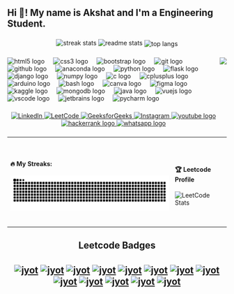 <h2 align="left">Hi 👋! My name is Akshat and I'm a Engineering Student.</h2>

###

<div align=center>
  <img width=390 src="https://streak-stats.demolab.com/?user=gakshatb&count_private=true&theme=react&border_radius=10" alt="streak stats"/>
  <img width=390 src="https://github-readme-stats.vercel.app/api?username=gakshatb&show_icons=true&theme=react&rank_icon=github&border_radius=10" alt="readme stats" />
  <img width=325 align="center" src="https://github-readme-stats.vercel.app/api/top-langs/?username=gakshatb&hide=HTML&langs_count=8&layout=compact&theme=react&border_radius=10&size_weight=0.5&count_weight=0.5&exclude_repo=github-readme-stats" alt="top langs" />
</div>

###

<img align="right" height="150" src="https://i.imgflip.com/65efzo.gif"  />

###

<div align="left">
  <img src="https://cdn.jsdelivr.net/gh/devicons/devicon/icons/html5/html5-original.svg" height="30" alt="html5 logo"  />
  <img width="12" />
  <img src="https://cdn.jsdelivr.net/gh/devicons/devicon/icons/css3/css3-original.svg" height="30" alt="css3 logo"  />
  <img width="12" />
  <img src="https://cdn.jsdelivr.net/gh/devicons/devicon/icons/bootstrap/bootstrap-original.svg" height="30" alt="bootstrap logo"  />
  <img width="12" />
  <img src="https://cdn.jsdelivr.net/gh/devicons/devicon/icons/git/git-original.svg" height="30" alt="git logo"  />
  <img width="12" />
  <img src="https://cdn.jsdelivr.net/gh/devicons/devicon/icons/github/github-original.svg" height="30" alt="github logo"  />
  <img width="12" />
  <img src="https://cdn.jsdelivr.net/gh/devicons/devicon/icons/anaconda/anaconda-original.svg" height="30" alt="anaconda logo"  />
  <img width="12" />
  <img src="https://cdn.jsdelivr.net/gh/devicons/devicon/icons/python/python-original.svg" height="30" alt="python logo"  />
  <img width="12" />
  <img src="https://cdn.jsdelivr.net/gh/devicons/devicon/icons/flask/flask-original.svg" height="30" alt="flask logo"  />
  <img width="12" />
  <img src="https://cdn.jsdelivr.net/gh/devicons/devicon/icons/django/django-plain.svg" height="30" alt="django logo"  />
  <img width="12" />
  <img src="https://cdn.jsdelivr.net/gh/devicons/devicon/icons/numpy/numpy-original.svg" height="30" alt="numpy logo"  />
  <img width="12" />
  <img src="https://cdn.jsdelivr.net/gh/devicons/devicon/icons/c/c-original.svg" height="30" alt="c logo"  />
  <img width="12" />
  <img src="https://cdn.jsdelivr.net/gh/devicons/devicon/icons/cplusplus/cplusplus-original.svg" height="30" alt="cplusplus logo"  />
  <img width="12" />
  <img src="https://cdn.jsdelivr.net/gh/devicons/devicon/icons/arduino/arduino-original.svg" height="30" alt="arduino logo"  />
  <img width="12" />
  <img src="https://cdn.jsdelivr.net/gh/devicons/devicon/icons/bash/bash-original.svg" height="30" alt="bash logo"  />
  <img width="12" />
  <img src="https://cdn.jsdelivr.net/gh/devicons/devicon/icons/canva/canva-original.svg" height="30" alt="canva logo"  />
  <img width="12" />
  <img src="https://cdn.jsdelivr.net/gh/devicons/devicon/icons/figma/figma-original.svg" height="30" alt="figma logo"  />
  <img width="12" />
  <img src="https://cdn.jsdelivr.net/gh/devicons/devicon/icons/kaggle/kaggle-original.svg" height="30" alt="kaggle logo"  />
  <img width="12" />
  <img src="https://cdn.jsdelivr.net/gh/devicons/devicon/icons/mongodb/mongodb-original.svg" height="30" alt="mongodb logo"  />
  <img width="12" />
  <img src="https://cdn.jsdelivr.net/gh/devicons/devicon/icons/java/java-original.svg" height="30" alt="java logo"  />
  <img width="12" />
  <img src="https://cdn.jsdelivr.net/gh/devicons/devicon/icons/vuejs/vuejs-original.svg" height="30" alt="vuejs logo"  />
  <img width="12" />
  <img src="https://cdn.jsdelivr.net/gh/devicons/devicon/icons/vscode/vscode-original.svg" height="30" alt="vscode logo"  />
  <img width="12" />
  <img src="https://cdn.jsdelivr.net/gh/devicons/devicon/icons/jetbrains/jetbrains-original.svg" height="30" alt="jetbrains logo"  />
  <img width="12" />
  <img src="https://cdn.jsdelivr.net/gh/devicons/devicon/icons/pycharm/pycharm-original.svg" height="30" alt="pycharm logo"  />
</div>

###

<div align="center">
  <a href="https://www.linkedin.com/in/gakshatb/" target="_blank">
    <img src="https://img.shields.io/badge/LinkedIn-0A66C2?style=for-the-badge&logo=linkedin&logoColor=white" alt="LinkedIn" />
  </a>
  <a href="https://leetcode.com/u/gakshatb/" target="_blank">
    <img src="https://img.shields.io/badge/LeetCode-FFA116?style=for-the-badge&logo=leetcode&logoColor=white" alt="LeetCode" />
  </a>
  <a href="https://www.geeksforgeeks.org/user/gakshqqjo/" target="_blank">
    <img src="https://img.shields.io/badge/GeeksforGeeks-0F9D58?style=for-the-badge&logo=geeksforgeeks&logoColor=white" alt="GeeksforGeeks" />
  </a>
  <a href="https://www.instagram.com/gakshatb.exe/" target="_blank">
    <img src="https://img.shields.io/badge/Instagram-E4405F?style=for-the-badge&logo=instagram&logoColor=white" alt="Instagram" />
  </a>
  <a href="https://www.youtube.com/@trytofeelit" target="_blank">
    <img src="https://img.shields.io/badge/YouTube-FF0000?style=for-the-badge&logo=youtube&logoColor=white" alt="youtube logo"  />
  </a>
  <a href="https://www.hackerrank.com/profile/gakshatb" target="_blank">
    <img src="https://img.shields.io/badge/HackerRank-19aa59?style=for-the-badge&logo=HackerRank&logoColor=white" alt="hackerrank logo"  />
  </a>
  <a href="https://wa.me/6397906947" target="_blank">
    <img src="https://img.shields.io/badge/Whatsapp-25d366?style=for-the-badge&logo=Whatsapp&logoColor=white" alt="whatsapp logo"  />
  </a>
</div>

###
<!-- Final Row: Snake and LeetCode side-by-side -->
<div align="center">
  <table>
    <tr>
      <td width=75% height=200>
        <h4>🔥 My Streaks: </h4>
        <img src="https://raw.githubusercontent.com/gakshatb/gakshatb/output/snake.svg" alt="Snake animation"/>
      </td>
      <td>
        <h4>🏆 Leetcode Profile</h4>
        <img src="https://leetcard.jacoblin.cool/gakshatb?ext=contest" alt="LeetCode Stats" height="150" width=100%/>
      </td>
    </tr>
  </table>
</div>

###

<div align="center"> 
  <h2 align="center">Leetcode Badges<h2>  
  <p align="center">
    <a href="https://leetcode.com/gakshatb/" target="_blank"><img align="center" src="https://leetcode.com/static/images/badges/2024/gif/2024-02.gif" alt="jyot" height="100" width="100" /></a>
    <a href="https://leetcode.com/gakshatb/" target="_blank"><img align="center" src="https://leetcode.com/static/images/badges/2024/gif/2024-03.gif" alt="jyot" height="100" width="100" /></a>
    <a href="https://leetcode.com/gakshatb/" target="_blank"><img align="center" src="https://leetcode.com/static/images/badges/2024/gif/2024-04.gif" alt="jyot" height="100" width="100" /></a>
    <a href="https://leetcode.com/gakshatb/" target="_blank"><img align="center" src="https://leetcode.com/static/images/badges/2024/gif/2024-05.gif" alt="jyot" height="100" width="100" /></a>
    <a href="https://leetcode.com/gakshatb/" target="_blank"><img align="center" src="https://leetcode.com/static/images/badges/2024/gif/2024-06.gif" alt="jyot" height="100" width="100" /></a>
    <a href="https://leetcode.com/gakshatb/" target="_blank"><img align="center" src="https://leetcode.com/static/images/badges/2024/gif/2024-07.gif" alt="jyot" height="100" width="100" /></a>
    <a href="https://leetcode.com/gakshatb/" target="_blank"><img align="center" src="https://assets.leetcode.com/static_assets/marketing/2024-50.gif" alt="jyot" height="100" width="100" /></a>
    <a href="https://leetcode.com/gakshatb/" target="_blank"><img align="center" src="https://assets.leetcode.com/static_assets/marketing/2024-100.gif" alt="jyot" height="100" width="100" /></a>
    <a href="https://leetcode.com/gakshatb/" target="_blank"><img align="center" src="https://assets.leetcode.com/static_assets/marketing/2024-200.gif" alt="jyot" height="100" width="100" /></a>
    <a href="https://leetcode.com/gakshatb/" target="_blank"><img align="center" src="https://assets.leetcode.com/static_assets/marketing/2025-50.gif" alt="jyot" height="100" width="100" /></a>
    <a href="https://leetcode.com/gakshatb/" target="_blank"><img align="center" src="https://assets.leetcode.com/static_assets/marketing/2025-100.gif" alt="jyot" height="100" width="100" /></a>
    <a href="https://leetcode.com/gakshatb/" target="_blank"><img align="center" src="https://assets.leetcode.com/static_assets/marketing/lg365.png" alt="jyot" height="100" width="100" /></a>
    <a href="https://leetcode.com/gakshatb/" target="_blank"><img align="center" src="https://assets.leetcode.com/static_assets/marketing/lg365.png" alt="jyot" height="100" width="100" /></a>
  </p>
</div>


<br clear="both">

